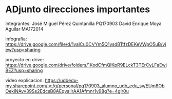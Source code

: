 # ADjunto direcciones importantes

Integrantes:
José Miguel Pérez Quintanilla PQ170903
David Enrique Moya Aguilar MA172014


infografia: https://drive.google.com/file/d/1valCu0CVYm5Q1ysdBTtfzDEKeVWpO5uB/view?usp=sharing

proyecto en drive: https://drive.google.com/drive/folders/1KodCfmQlKpR9ELckT3TErCyLFaEwjBEZ?usp=sharing

video explicacion: https://udbedu-my.sharepoint.com/:v:/g/personal/pq170903_alumno_udb_edu_sv/EUm8ObOekiNAvv39Ss2EdcsB8AEqvalIrAA1Afmnr1v98g?e=4gir0u
